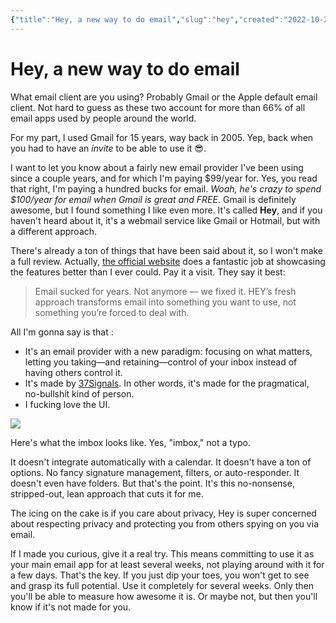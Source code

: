 ```yaml
---
{"title":"Hey, a new way to do email","slug":"hey","created":"2022-10-24T21:05:00.000Z","updated":"2024-12-07T22:10:39.646+01:00","dg-publish":true,"dg-list-home":true,"project":["[[noobthink.com]]"],"permalink":"/projects/digital-garden/articles/hey/","dgPassFrontmatter":true}
---
```


# Hey, a new way to do email
What email client are you using? Probably Gmail or the Apple default email client. Not hard to guess as these two account for more than 66% of all email apps used by people around the world.

For my part, I used Gmail for 15 years, way back in 2005. Yep, back when you had to have an _invite_ to be able to use it 😎.

I want to let you know about a fairly new email provider I've been using since a couple years, and for which I'm paying $99/year for. Yes, you read that right, I'm paying a hundred bucks for email. _Woah, he's crazy to spend $100/year for email when Gmail is great and FREE_. Gmail is definitely awesome, but I found something I like even more. It's called **Hey**, and if you haven't heard about it, it's a webmail service like Gmail or Hotmail, but with a different approach.

There's already a ton of things that have been said about it, so I won't make a full review. Actually, [the official website](https://hey.com/) does a fantastic job at showcasing the features better than I ever could. Pay it a visit. They say it best:

> Email sucked for years. Not anymore — we fixed it. HEY’s fresh approach transforms email into something you want to use, not something you’re forced to deal with.

All I'm gonna say is that :

- It's an email provider with a new paradigm: focusing on what matters, letting you taking—and retaining—control of your inbox instead of having others control it.
- It's made by [37Signals](https://37signals.com/). In other words, it's made for the pragmatical, no-bullshit kind of person.
- I fucking love the UI.

![](https://i.imgur.com/eSesine.png)

Here's what the imbox looks like. Yes, "imbox," not a typo.

It doesn't integrate automatically with a calendar. It doesn't have a ton of options. No fancy signature management, filters, or auto-responder. It doesn't even have folders. But that's the point. It's this no-nonsense, stripped-out, lean approach that cuts it for me.

The icing on the cake is if you care about privacy, Hey is super concerned about respecting privacy and protecting you from others spying on you via email.

If I made you curious, give it a real try. This means committing to use it as your main email app for at least several weeks, not playing around with it for a few days. That's the key. If you just dip your toes, you won't get to see and grasp its full potential. Use it completely for several weeks. Only then you'll be able to measure how awesome it is. Or maybe not, but then you'll know if it's not made for you.
